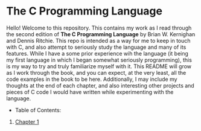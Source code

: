 # The C Programming Language
Hello! Welcome to this repository. This contains my work as I read through the second edition of **The C Programming Language** by Brian W. Kernighan and Dennis Ritchie. This repo is intended as a way for me to keep in touch with C, and also attempt to seriously study the language and many of its features. While I have a some prior experience wih the language (it being my first language in which I began somewhat seriously programming), this is my way to try and truly familiarize myself with it. This README will grow as I work through the book, and you can expect, at the very least, all the code examples in the book to be here. Additionally, I may include my thoughts at the end of each chapter, and also interesting other projects and pieces of C code I would have written while experimenting with the language.

- Table of Contents:
1. [Chapter 1](https://github.com/armurox/The-C-Programming-Language/tree/main/chapter_1)